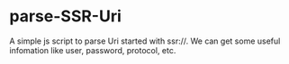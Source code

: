 # parse-SSR-Uri
A simple js script to parse Uri started with ssr://. We can get some useful infomation like user, password, protocol, etc.
